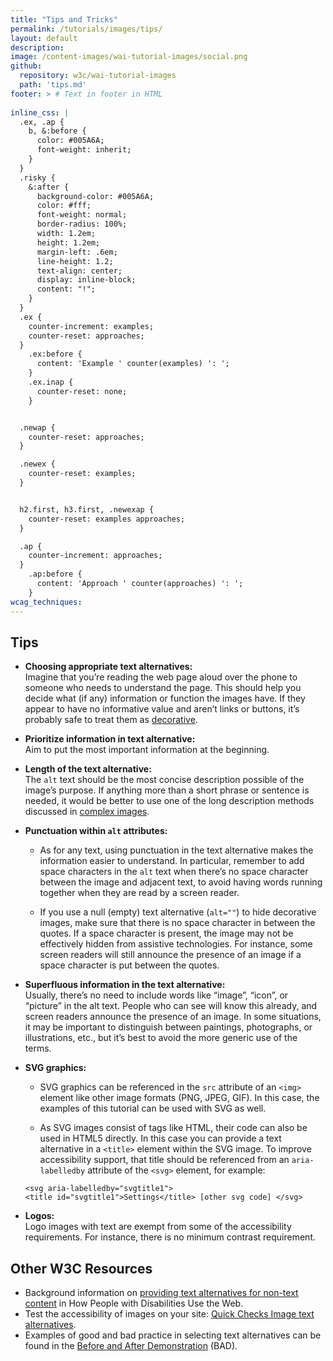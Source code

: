 ```yaml
---
title: "Tips and Tricks"
permalink: /tutorials/images/tips/
layout: default
description: 
image: /content-images/wai-tutorial-images/social.png
github:
  repository: w3c/wai-tutorial-images
  path: 'tips.md'
footer: > # Text in footer in HTML
  
inline_css: |
  .ex, .ap {
    b, &:before {
      color: #005A6A;
      font-weight: inherit;
    }
  }
  .risky {
    &:after {
      background-color: #005A6A;
      color: #fff;
      font-weight: normal;
      border-radius: 100%;
      width: 1.2em;
      height: 1.2em;
      margin-left: .6em;
      line-height: 1.2;
      text-align: center;
      display: inline-block;
      content: "!";
    }
  }
  .ex {
    counter-increment: examples;
    counter-reset: approaches;
  }
    .ex:before {
      content: 'Example ' counter(examples) ': ';
    }
    .ex.inap {
      counter-reset: none;
    }


  .newap {
    counter-reset: approaches;
  }

  .newex {
    counter-reset: examples;
  }


  h2.first, h3.first, .newexap {
    counter-reset: examples approaches;
  }

  .ap {
    counter-increment: approaches;
  }
    .ap:before {
      content: 'Approach ' counter(approaches) ': ';
    }
wcag_techniques:
---
```


## Tips

- **Choosing appropriate text alternatives:** <br>
  Imagine that you’re reading the web page aloud over the phone to someone who needs to understand the page. This should help you decide what (if any) information or function the images have. If they appear to have no informative value and aren’t links or buttons, it’s probably safe to treat them as [decorative](/tutorials/images/decorative/).

- **Prioritize information in text alternative:** <br>
  Aim to put the most important information at the beginning.

- **Length of the text alternative:** <br>
  The `alt` text should be the most concise description possible of the image’s purpose. If anything more than a short phrase or sentence is needed, it would be better to use one of the long description methods discussed in [complex images](/tutorials/images/complex/).

- **Punctuation within `alt` attributes:**

  * As for any text, using punctuation in the text alternative makes the information easier to understand. In particular, remember to add space characters in the `alt` text when there’s no space character between the image and adjacent text, to avoid having words running together when they are read by a screen reader.

  * If you use a null (empty) text alternative (`alt=""`) to hide decorative images, make sure that there is no space character in between the quotes. If a space character is present, the image may not be effectively hidden from assistive technologies. For instance, some screen readers will still announce the presence of an image if a space character is put between the quotes.

- **Superfluous information in the text alternative:** <br>
  Usually, there’s no need to include words like “image”, “icon”, or “picture” in the alt text. People who can see will know this already, and screen readers announce the presence of an image. In some situations, it may be important to distinguish between paintings, photographs, or illustrations, etc., but it’s best to avoid the more generic use of the terms.

- **SVG graphics:**

  * SVG graphics can be referenced in the `src` attribute of an `<img>` element like other image formats (PNG, JPEG, GIF). In this case, the examples of this tutorial can be used with SVG as well.

  * As SVG images consist of tags like HTML, their code can also be used in HTML5 directly. In this case you can provide a text alternative in a `<title>` element within the SVG image. To improve accessibility support, that title should be referenced from an `aria-labelledby` attribute of the `<svg>` element, for example:

  `<svg aria-labelledby="svgtitle1"> <title id="svgtitle1">Settings</title> [other svg code] </svg>`

- **Logos:** <br>
  Logo images with text are exempt from some of the accessibility requirements. For instance, there is no minimum contrast requirement.

## Other W3C Resources

- Background information on [providing text alternatives for non-text content](https://www.w3.org/WAI/intro/people-use-web/principles#alternatives) in How People with Disabilities Use the Web.
- Test the accessibility of images on your site: [Quick Checks Image text alternatives](https://www.w3.org/WAI/EO/Drafts/eval/checks#images).
- Examples of good and bad practice in selecting text alternatives can be found in the [Before and After Demonstration](https://www.w3.org/WAI/demos/bad/) (BAD).
